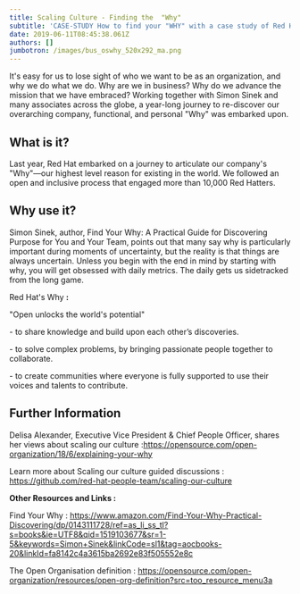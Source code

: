 ```yaml
---
title: Scaling Culture - Finding the  "Why"
subtitle: 'CASE-STUDY How to find your "WHY" with a case study of Red Hat as reference. '
date: 2019-06-11T08:45:38.061Z
authors: []
jumbotron: /images/bus_oswhy_520x292_ma.png
---
```

It's easy for us to lose sight of who we want to be as an organization, and why we do what we do. Why are we in business? Why do we advance the mission that we have embraced?     Working together with Simon Sinek and many associates across the globe,  a year-long journey to re-discover our overarching company, functional, and personal "Why" was embarked upon. 

## What is it?

Last year, Red Hat embarked on a journey to articulate our company's "Why"—our highest level reason for existing in the world. We followed an open and inclusive process that engaged more than 10,000 Red Hatters.

## Why use it?

Simon Sinek, author, Find Your Why: A Practical Guide for Discovering Purpose for You and Your Team,  points out that many say why is particularly important during moments of uncertainty, but the reality is that things are always uncertain. Unless you begin with the end in mind by starting with why, you will get obsessed with daily metrics. The daily gets us sidetracked from the long game.

Red Hat's Why **:** 

"Open unlocks the world's potential" 

\- to share knowledge and build upon each other’s discoveries.

\- to solve complex problems, by bringing passionate people together to collaborate. 

\- to create communities where everyone is fully supported to use their voices and talents to contribute. 

## Further Information

Delisa Alexander, Executive Vice President & Chief People Officer, shares her views about scaling our culture :<https://opensource.com/open-organization/18/6/explaining-your-why>

Learn more about Scaling our culture guided discussions : <https://github.com/red-hat-people-team/scaling-our-culture>

**Other Resources and Links :** 

Find Your Why : <https://www.amazon.com/Find-Your-Why-Practical-Discovering/dp/0143111728/ref=as_li_ss_tl?s=books&ie=UTF8&qid=1519103677&sr=1-5&keywords=Simon+Sinek&linkCode=sl1&tag=aocbooks-20&linkId=fa8142c4a3615ba2692e83f505552e8c>

The Open Organisation definition : <https://opensource.com/open-organization/resources/open-org-definition?src=too_resource_menu3a>
